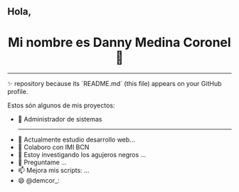 <h2> Hola,  
  <H1 ALIGN="CENTER"> Mi nombre es Danny Medina Coronel
👋</H1>

 <hr></hr>
 ✨ repository because its `README.md` (this file) appears on your GitHub profile.

Estos són algunos de mis proyectos:

- 🔭 Administrador de sistemas<hr>
- 🌱 Actualmente estudio desarrollo web...
- 👯 Colaboro con IMI BCN
- 🤔 Estoy investigando los agujeros negros ...
- 💬 Preguntame ...
- 📫 Mejora mis scripts: ...
- 😄 @demcor_:
